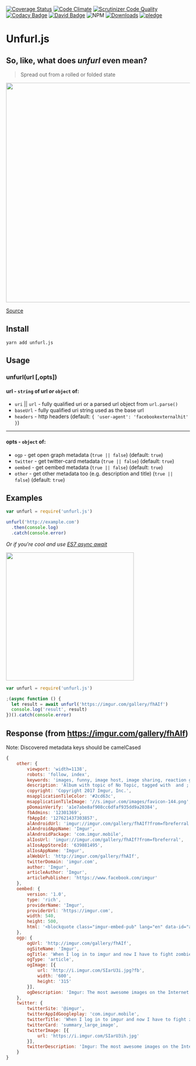[![Coverage Status](https://coveralls.io/repos/github/jacktuck/unfurl/badge.svg?branch=master)](https://coveralls.io/github/jacktuck/unfurl?branch=master)
[![Code Climate](https://img.shields.io/codeclimate/github/jacktuck/unfurl.svg?style=flat-square)](https://codeclimate.com/github/jacktuck/unfurl)
[![Scrutinizer Code Quality](https://img.shields.io/scrutinizer/g/jacktuck/unfurl.svg?style=flat-square)](https://scrutinizer-ci.com/g/jacktuck/unfurl/?branch=master)
[![Codacy Badge](https://img.shields.io/codacy/grade/dc49062a0a024ac2baf4e4311ec5a599.svg?style=flat-square)](https://www.codacy.com/app/jacktuck/unfurl)
[![David Badge](https://img.shields.io/david/jacktuck/unfurl.svg?style=flat-square)](https://david-dm.org/jacktuck/unfurl)
![NPM](https://img.shields.io/npm/v/unfurl.js.svg?style=flat-square)
[![Downloads](https://img.shields.io/npm/dm/unfurl.js.svg)](http://npm-stat.com/charts.html?package=unfurl.js)
[![pledge](https://img.shields.io/badge/community-pledge-ff69b4.svg)](https://github.com/jacktuck/unfurl/blob/master/code-of-conduct.md)


# Unfurl.js

## So, like, what does _unfurl_ even mean?
>Spread out from a rolled or folded state

<img width="600" src="https://cdn-images-1.medium.com/max/1600/1*QOMaDLcO8rExD0ctBV3BWg.png">

[Source](https://medium.com/slack-developer-blog/everything-you-ever-wanted-to-know-about-unfurling-but-were-afraid-to-ask-or-how-to-make-your-e64b4bb9254)

## Install

`yarn add unfurl.js`

## Usage

### unfurl(url [,opts])

#### url - `string` of url _or_ `object` of:
- `uri` || `url` - fully qualified uri or a parsed url object from `url.parse()`
- `baseUrl` - fully qualified uri string used as the base url
- `headers` - http headers (default: `{ 'user-agent': 'facebookexternalhit' }`)

---

#### opts - `object` of:
* `ogp` - get open graph metadata (`true || false`) (default: `true`)
* `twitter` - get twitter-card metadata (`true || false`)  (default: `true`)
* `oembed` - get oembed metadata (`true || false`) (default: `true`)
* `other` - get other metadata too (e.g. description and title) (`true || false`) (default: `true`)

## Examples
```js
var unfurl = require('unfurl.js')

unfurl('http://example.com')
  .then(console.log)
  .catch(console.error)
```

_Or if you're cool and use [ES7 async await](https://jakearchibald.com/2014/es7-async-functions/)_

<img src="https://media.giphy.com/media/MqxZxTlvcY5BS/giphy.gif" width="350">

```js
var unfurl = require('unfurl.js')

;(async function () {
  let result = await unfurl('https://imgur.com/gallery/fhAIf')
  console.log('result', result)
})().catch(console.error)
```

## Response (from https://imgur.com/gallery/fhAIf)

Note: Discovered metadata keys should be camelCased

```js
{
	other: {
		viewport: 'width=1138',
		robots: 'follow, index',
		keywords: 'images, funny, image host, image sharing, reaction gif, viral images, current events, cute, visual storytelling, gif',
		description: 'Album with topic of No Topic, tagged with  and ; uploaded by kikiistgeil. When I log in to imgur and now I have to fight zombies',
		copyright: 'Copyright 2017 Imgur, Inc.',
		msapplicationTileColor: '#2cd63c',
		msapplicationTileImage: '//s.imgur.com/images/favicon-144.png',
		pDomainVerify: 'a1e7abe8af908cc6dfaf935dd9a20384',
		fbAdmins: '12301369',
		fbAppId: '127621437303857',
		alAndroidUrl: 'imgur://imgur.com/gallery/fhAIf?from=fbreferral',
		alAndroidAppName: 'Imgur',
		alAndroidPackage: 'com.imgur.mobile',
		alIosUrl: 'imgur://imgur.com/gallery/fhAIf?from=fbreferral',
		alIosAppStoreId: '639881495',
		alIosAppName: 'Imgur',
		alWebUrl: 'http://imgur.com/gallery/fhAIf',
		twitterDomain: 'imgur.com',
		author: 'Imgur',
		articleAuthor: 'Imgur',
		articlePublisher: 'https://www.facebook.com/imgur'
	},
	oembed: {
		version: '1.0',
		type: 'rich',
		providerName: 'Imgur',
		providerUrl: 'https://imgur.com',
		width: 540,
		height: 500,
		html: '<blockquote class="imgur-embed-pub" lang="en" data-id="a/fhAIf"><a href="http://imgur.com/a/fhAIf">When I log in to imgur and now I have to fight zombies</a></blockquote><script async src="//s.imgur.com/min/embed.js" charset="utf-8"></script>'
	},
	ogp: {
		ogUrl: 'http://imgur.com/gallery/fhAIf',
		ogSiteName: 'Imgur',
		ogTitle: 'When I log in to imgur and now I have to fight zombies',
		ogType: 'article',
		ogImage: [{
			url: 'http://i.imgur.com/SIarU3i.jpg?fb',
			width: '600',
			height: '315'
		}],
		ogDescription: 'Imgur: The most awesome images on the Internet.'
	},
	twitter: {
		twitterSite: '@imgur',
		twitterAppIdGoogleplay: 'com.imgur.mobile',
		twitterTitle: 'When I log in to imgur and now I have to fight zombies',
		twitterCard: 'summary_large_image',
		twitterImage: [{
			url: 'https://i.imgur.com/SIarU3ih.jpg'
		}],
		twitterDescription: 'Imgur: The most awesome images on the Internet.'
	}
}
```
